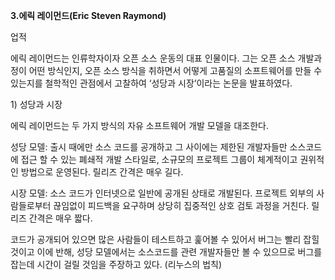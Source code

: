 **3.에릭 레이먼드\(Eric Steven Raymond\)**

업적

에릭 레이먼드는 인류학자이자 오픈 소스 운동의 대표 인물이다. 그는 오픈 소스 개발과정이 어떤 방식인지, 오픈 소스 방식을 취하면서 어떻게 고품질의 소프트웨어를 만들 수 있는지를 철학적인 관점에서 고찰하여 ‘성당과 시장’이라는 논문을 발표하였다.

1\) 성당과 시장

에릭 레이먼드는 두 가지 방식의 자유 소프트웨어 개발 모델을 대조한다.

성당 모델: 출시 때에만 소스 코드를 공개하고 그 사이에는 제한된 개발자들만 소스코드에 접근 할 수 있는 폐쇄적 개발 스타일로, 소규모의 프로젝트 그룹이 체계적이고 권위적인 방법으로 운영된다. 릴리즈 간격은 매우 길다.

시장 모델: 소스 코드가 인터넷으로 일반에 공개된 상태로 개발된다. 프로젝트 외부의 사람들로부터 끊임없이 피드백을 요구하며 상당히 집중적인 상호 검토 과정을 거친다. 릴리즈 간격은 매우 짧다.

코드가 공개되어 있으면 많은 사람들이 테스트하고 훑어볼 수 있어서 버그는 빨리 잡힐 것이고 이에 반해, 성당 모델에서는 소스코드를 관련 개발자들만 볼 수 있으므로 버그를 잡는데 시간이 걸릴 것임을 주장하고 있다. \(리누스의 법칙\)

